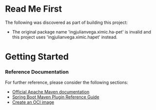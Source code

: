 # Read Me First
The following was discovered as part of building this project:

* The original package name 'ingjulianvega.ximic.ha-pet' is invalid and this project uses 'ingjulianvega.ximic.hapet' instead.

# Getting Started

### Reference Documentation
For further reference, please consider the following sections:

* [Official Apache Maven documentation](https://maven.apache.org/guides/index.html)
* [Spring Boot Maven Plugin Reference Guide](https://docs.spring.io/spring-boot/docs/2.5.9/maven-plugin/reference/html/)
* [Create an OCI image](https://docs.spring.io/spring-boot/docs/2.5.9/maven-plugin/reference/html/#build-image)

